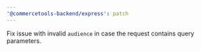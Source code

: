 ```yaml
---
'@commercetools-backend/express': patch
---
```


Fix issue with invalid `audience` in case the request contains query parameters.
